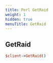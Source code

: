 ```yaml
---
title: Perl GetRaid
weight: 1
hidden: true
menuTitle: GetRaid
---
```

## GetRaid
```perl
$client->GetRaid()
```